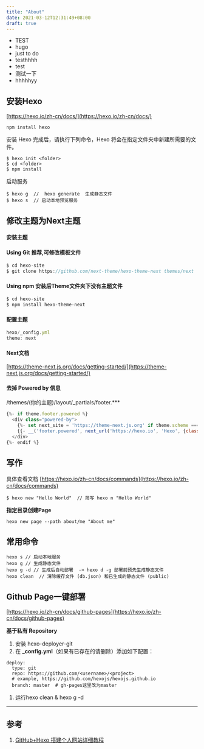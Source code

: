 ```yaml
---
title: "About"
date: 2021-03-12T12:31:49+08:00
draft: true
---
```

- TEST
- hugo
- just to do
- testhhhh
- test
- 测试一下
- hhhhhyy

## 安装Hexo
[https://hexo.io/zh-cn/docs/](https://hexo.io/zh-cn/docs/)

```shell
npm install hexo
```
安装 Hexo 完成后，请执行下列命令，Hexo 将会在指定文件夹中新建所需要的文件。

```shell
$ hexo init <folder>
$ cd <folder>
$ npm install
```
启动服务

```shell
$ hexo g  //  hexo generate  生成静态文件
$ hexo s  // 启动本地预览服务
```


## 修改主题为Next主题
#### 安装主题
#### Using Git  推荐,可修改模板文件

```js
$ cd hexo-site
$ git clone https://github.com/next-theme/hexo-theme-next themes/next
```
#### Using npm   安装后Theme文件夹下没有主题文件
```js
$ cd hexo-site
$ npm install hexo-theme-next
```
#### 配置主题
```javascript
hexo/_config.yml
theme: next
```
#### Next文档
[https://theme-next.js.org/docs/getting-started/](https://theme-next.js.org/docs/getting-started/)
#### 去掉 Powered by 信息
/themes/(你的主题)/layout/_partials/footer.***

```javascript
{%- if theme.footer.powered %}
  <div class="powered-by">
    {%- set next_site = 'https://theme-next.js.org' if theme.scheme === 'Gemini' else 'https://theme-next.js.org/' + theme.scheme | lower + '/' %}
    {{- __('footer.powered', next_url('https://hexo.io', 'Hexo', {class: 'theme-link'}) + ' & ' + next_url(next_site, 'NexT.' + theme.scheme, {class: 'theme-link'})) }}
  </div>
{%- endif %}
```


## 写作
具体查看文档 [https://hexo.io/zh-cn/docs/commands](https://hexo.io/zh-cn/docs/commands)
```shell
$ hexo new "Hello World"  // 简写 hexo n "Hello World"
```
**指定目录创建Page**
```shell
hexo new page --path about/me "About me"
```


## 常用命令
```shell
hexo s // 启动本地服务
hexo g // 生成静态文件  
hexo g -d // 生成后自动部署  -> hexo d -g 部署前预先生成静态文件
hexo clean  // 清除缓存文件 (db.json) 和已生成的静态文件 (public)
```


## Github Page一键部署
[https://hexo.io/zh-cn/docs/github-pages](https://hexo.io/zh-cn/docs/github-pages)

**基于私有 Repository**

1. 安装 hexo-deployer-git
2. 在 **_config.yml**（如果有已存在的请删除）添加如下配置：
```shell
deploy:
  type: git
  repo: https://github.com/<username>/<project>
  # example, https://github.com/hexojs/hexojs.github.io
  branch: master  # gh-pages这里改为master
```

1. 运行hexo clean  &  hexo g -d
---


## 参考
1. [GitHub+Hexo 搭建个人网站详细教程](https://zhuanlan.zhihu.com/p/26625249)
